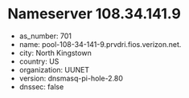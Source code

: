 # Nameserver 108.34.141.9

* as_number: 701
* name: pool-108-34-141-9.prvdri.fios.verizon.net.
* city: North Kingstown
* country: US
* organization: UUNET
* version: dnsmasq-pi-hole-2.80
* dnssec: false
